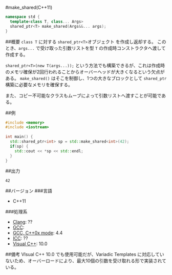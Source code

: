 #make_shared(C++11)
```cpp
namespace std {
  template<class T, class... Args>
  shared_ptr<T> make_shared(Args&&... args);
}
```

##概要
`class T` に対する `shared_ptr<T>`オブジェクト を作成し返却する。
このとき、`args...` で受け取った引数リストを型 `T` の作成時コンストラクタへ渡して作成する。

`shared_ptr<T>(new T(args...));` という方法でも構築できるが、これは作成時のメモリ確保が2回行われることからオーバーヘッドが大きくなるという欠点がある。
`make_shared()` はそこを制御し、1つの大きなブロックとして `shared_ptr` 構築に必要なメモリを確保する。

また、コピー不可能なクラスもムーブによって引数リストへ渡すことが可能である。

##例
```cpp
#include <memory>
#include <iostream>
 
int main() {
  std::shared_ptr<int> sp = std::make_shared<int>(42);
  if(sp) {
    std::cout << *sp << std::endl;
  }
}
```

##出力
```
42
```

##バージョン
###言語
- C++11

###処理系
- [Clang](/implementation#clang.md): ??
- [GCC](/implementation#gcc.md): 
- [GCC, C++0x mode](/implementation#gcc.md): 4.4
- [ICC](/implementation#icc.md): ??
- [Visual C++](/implementation#visual_cpp.md): 10.0

##備考
VIsual C++ 10.0 でも使用可能だが、Variadic Templates に対応していないため、オーバーロードにより、最大10個の引数を受け取れる形で実装されている。
